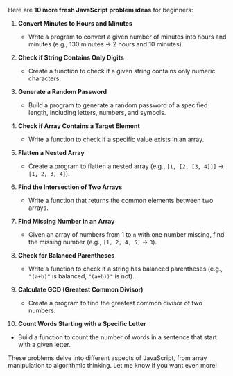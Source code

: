 Here are **10 more fresh JavaScript problem ideas** for beginners:

1. **Convert Minutes to Hours and Minutes**

   - Write a program to convert a given number of minutes into hours and minutes (e.g., 130 minutes → 2 hours and 10 minutes).

2. **Check if String Contains Only Digits**

   - Create a function to check if a given string contains only numeric characters.

3. **Generate a Random Password**

   - Build a program to generate a random password of a specified length, including letters, numbers, and symbols.

4. **Check if Array Contains a Target Element**

   - Write a function to check if a specific value exists in an array.

5. **Flatten a Nested Array**

   - Create a program to flatten a nested array (e.g., `[1, [2, [3, 4]]]` → `[1, 2, 3, 4]`).

6. **Find the Intersection of Two Arrays**

   - Write a function that returns the common elements between two arrays.

7. **Find Missing Number in an Array**

   - Given an array of numbers from 1 to `n` with one number missing, find the missing number (e.g., `[1, 2, 4, 5]` → `3`).

8. **Check for Balanced Parentheses**

   - Write a function to check if a string has balanced parentheses (e.g., `"(a+b)"` is balanced, `"(a+b))"` is not).

9. **Calculate GCD (Greatest Common Divisor)**

   - Create a program to find the greatest common divisor of two numbers.

10. **Count Words Starting with a Specific Letter**

- Build a function to count the number of words in a sentence that start with a given letter.

These problems delve into different aspects of JavaScript, from array manipulation to algorithmic thinking. Let me know if you want even more!
